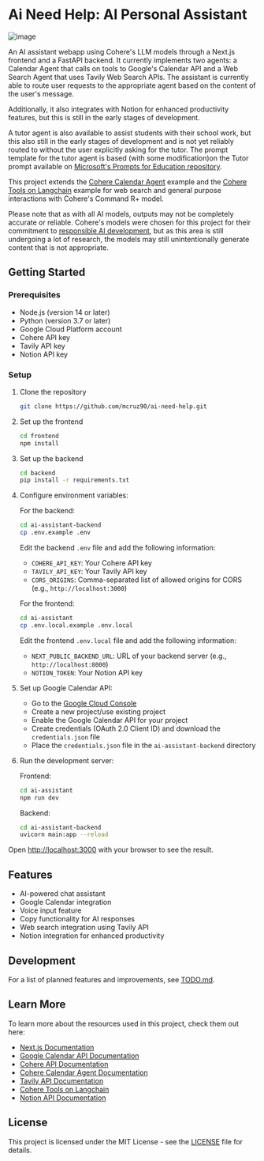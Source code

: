 # Ai Need Help: AI Personal Assistant

![image](https://github.com/user-attachments/assets/0556acf8-a2b4-49ea-9f09-122ef60f5ddc)


An AI assistant webapp using Cohere's LLM models through a Next.js frontend and a FastAPI backend. It currently implements two agents: a Calendar Agent that calls on tools to Google's Calendar API and a Web Search Agent that uses Tavily Web Search APIs. The assistant is currently able to route user requests to the appropriate agent based on the content of the user's message.

Additionally, it also integrates with Notion for enhanced productivity features, but this is still in the early stages of development.

A tutor agent is also available to assist students with their school work, but this also still in the early stages of development and is not yet reliably routed to without the user explicitly asking for the tutor. The prompt template for the tutor agent is based (with some modification)on the Tutor prompt available on [Microsoft's Prompts for Education repository](https://github.com/microsoft/prompts-for-edu/blob/main/Students/Prompts/Tutor.MD).

This project extends the [Cohere Calendar Agent](https://docs.cohere.com/page/calendar-agent) example and the [Cohere Tools on Langchain](https://docs.cohere.com/docs/tools-on-langchain) example for web search and general purpose interactions with Cohere's Command R+ model.

Please note that as with all AI models, outputs may not be completely accurate or reliable. Cohere's models were chosen for this project for their commitment to [responsible AI development](https://cohere.com/responsibility), but as this area is still undergoing a lot of research, the models may still unintentionally generate content that is not appropriate. 

## Getting Started

### Prerequisites

- Node.js (version 14 or later)
- Python (version 3.7 or later)
- Google Cloud Platform account
- Cohere API key
- Tavily API key
- Notion API key

### Setup

1. Clone the repository

    ```bash
    git clone https://github.com/mcruz90/ai-need-help.git
    ```

2. Set up the frontend

    ```bash
    cd frontend
    npm install
    ```

3. Set up the backend

    ```bash
    cd backend
    pip install -r requirements.txt
    ```

4. Configure environment variables:

    For the backend:

    ```bash
    cd ai-assistant-backend
    cp .env.example .env
    ```

    Edit the backend `.env` file and add the following information:
    - `COHERE_API_KEY`: Your Cohere API key
    - `TAVILY_API_KEY`: Your Tavily API key
    - `CORS_ORIGINS`: Comma-separated list of allowed origins for CORS (e.g., `http://localhost:3000`)

    For the frontend:

    ```bash
    cd ai-assistant
    cp .env.local.example .env.local
    ```

    Edit the frontend `.env.local` file and add the following information:
    - `NEXT_PUBLIC_BACKEND_URL`: URL of your backend server (e.g., `http://localhost:8000`)
    - `NOTION_TOKEN`: Your Notion API key

5. Set up Google Calendar API:

    - Go to the [Google Cloud Console](https://console.cloud.google.com/)
    - Create a new project/use existing project
    - Enable the Google Calendar API for your project
    - Create credentials (OAuth 2.0 Client ID) and download the `credentials.json` file
    - Place the `credentials.json` file in the `ai-assistant-backend` directory

6. Run the development server:  

    Frontend:

    ```bash
    cd ai-assistant
    npm run dev
    ```

    Backend:

    ```bash
    cd ai-assistant-backend
    uvicorn main:app --reload
    ```

Open [http://localhost:3000](http://localhost:3000) with your browser to see the result.

## Features

- AI-powered chat assistant
- Google Calendar integration
- Voice input feature
- Copy functionality for AI responses
- Web search integration using Tavily API
- Notion integration for enhanced productivity

## Development

For a list of planned features and improvements, see [TODO.md](./TODO.md).

## Learn More

To learn more about the resources used in this project, check them out here:

- [Next.js Documentation](https://nextjs.org/docs)
- [Google Calendar API Documentation](https://developers.google.com/calendar)
- [Cohere API Documentation](https://docs.cohere.com/)
- [Cohere Calendar Agent Documentation](https://docs.cohere.com/page/calendar-agent)
- [Tavily API Documentation](https://docs.tavily.com/)
- [Cohere Tools on Langchain](https://docs.cohere.com/docs/tools-on-langchain)
- [Notion API Documentation](https://developers.notion.com/)

## License

This project is licensed under the MIT License - see the [LICENSE](LICENSE) file for details.
